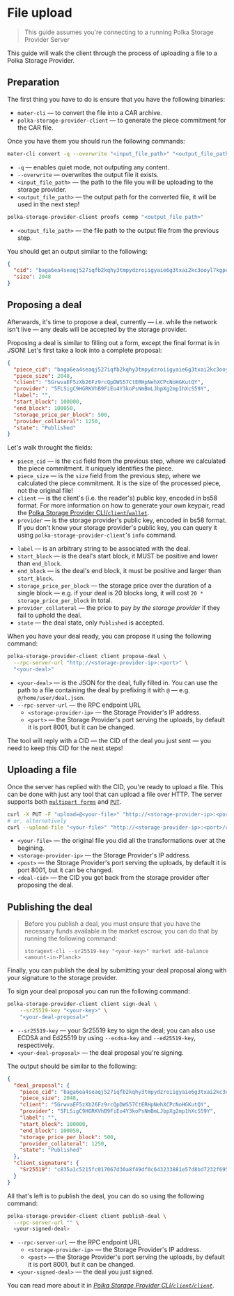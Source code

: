 # File upload

> This guide assumes you're connecting to a running Polka Storage Provider Server

<!-- TODO: add a server setup guide -->


This guide will walk the client through the process of uploading a file to a Polka Storage Provider.

## Preparation

The first thing you have to do is ensure that you have the following binaries:

* `mater-cli` — to convert the file into a CAR archive.
* `polka-storage-provider-client` — to generate the piece commitment for the CAR file.

Once you have them you should run the following commands:

```bash
mater-cli convert -q --overwrite "<input_file_path>" "<output_file_path>"
```

* `-q` — enables quiet mode, not outputing any content.
* `--overwrite` — overwrites the output file it exists.
* `<input_file_path>` — the path to the file you will be uploading to the storage provider.
* `<output_file_path>` — the output path for the converted file, it will be used in the next step!

```bash
polka-storage-provider-client proofs commp "<output_file_path>"
```

* `<output_file_path>` — the file path to the output file from the previous step.

You should get an output similar to the following:

```json
{
  "cid": "baga6ea4seaqj527iqfb2kqhy3tmpydzroiigyaie6g3txai2kc3ooyl7kgpeipi",
  "size": 2048
}
```

## Proposing a deal

Afterwards, it's time to propose a deal, currently — i.e. while the network isn't live —
any deals will be accepted by the storage provider.

Proposing a deal is similar to filling out a form, except the final format is in JSON!
Let's first take a look into a complete proposal:

```json
{
  "piece_cid": "baga6ea4seaqj527iqfb2kqhy3tmpydzroiigyaie6g3txai2kc3ooyl7kgpeipi",
  "piece_size": 2048,
  "client": "5GrwvaEF5zXb26Fz9rcQpDWS57CtERHpNehXCPcNoHGKutQY",
  "provider": "5FLSigC9HGRKVhB9FiEo4Y3koPsNmBmLJbpXg2mp1hXcS59Y",
  "label": "",
  "start_block": 100000,
  "end_block": 100050,
  "storage_price_per_block": 500,
  "provider_collateral": 1250,
  "state": "Published"
}
```

Let's walk throught the fields:

* `piece_cid` — is the `cid` field from the previous step, where we calculated the piece commitment. It uniquely identifies the piece.
* `piece_size` — is the `size` field from the previous step, where we calculated the piece commitment. It is the size of the processed piece, not the original file!
* `client` — is the client's (i.e. the reader's) public key, encoded in bs58 format.
  For more information on how to generate your own keypair, read the [Polka Storage Provider CLI/`client`/`wallet`](../storage-provider-cli/client/wallet.md).
* `provider` — is the storage provider's public key, encoded in bs58 format.
  If you don't know your storage provider's public key, you can query it using `polka-storage-provider-client`'s `info` command.
<!-- TODO: add section on the info command -->
* `label` — is an arbitrary string to be associated with the deal.
* `start_block` — is the deal's start block, it MUST be positive and lower than `end_block`.
* `end_block` — is the deal's end block, it must be positive and larger than `start_block`.
* `storage_price_per_block` — the storage price over the duration of a single block — e.g. if your deal is 20 blocks long, it will cost `20 * storage_price_per_block` in total.
* `provider_collateral` — the price to pay *by the storage provider* if they fail to uphold the deal.
* `state` — the deal state, only `Published` is accepted.

When you have your deal ready, you can propose it using the following command:

```bash
polka-storage-provider-client client propose-deal \
  --rpc-server-url "http://<storage-provider-ip>:<port>" \
  "<your-deal>"
```

* `<your-deal>` — is the JSON for the deal, fully filled in. You can use the path to a file containing the deal by prefixing it with `@` — e.g. `@/home/user/deal.json`.
* `--rpc-server-url` — the RPC endpoint URL
  * `<storage-provider-ip>` — the Storage Provider's IP address.
  * `<port>` — the Storage Provider's port serving the uploads, by default it is port 8001, but it can be changed.

The tool will reply with a CID — the CID of the deal you just sent — you need to keep this CID for the next steps!

## Uploading a file

Once the server has replied with the CID, you're ready to upload a file.
This can be done with just any tool that can upload a file over HTTP.
The server supports both [`multipart forms`](https://curl.se/docs/httpscripting.html#file-upload-post) and [`PUT`](https://curl.se/docs/httpscripting.html#put).

```bash
curl -X PUT -F "upload=@<your-file>" "http://<storage-provider-ip>:<port>/upload/<deal-cid>"
# or, alternatively
curl --upload-file "<your-file>" "http://<storage-provider-ip>:<port>/upload/<deal-cid>"
```

* `<your-file>` — the original file you did all the transformations over at the begining.
* `<storage-provider-ip>` — the Storage Provider's IP address.
* `<post>` — the Storage Provider's port serving the uploads, by default it is port 8001, but it can be changed.
* `<deal-cid>` — the CID you got back from the storage provider after proposing the deal.

## Publishing the deal

> Before you publish a deal, you must ensure that you have the necessary funds available in the market escrow, you can do that by running the following command:
> ```
> storagext-cli --sr25519-key "<your-key>" market add-balance <amount-in-Planck>
> ```

Finally, you can publish the deal by submitting your deal proposal along with your signature to the storage provider.

To sign your deal proposal you can run the following command:

```bash
polka-storage-provider-client client sign-deal \
    --sr25519-key "<your-key>" \
    "<your-deal-proposal>"
```

* `--sr25519-key` — your Sr25519 key to sign the deal; you can also use ECDSA and Ed25519 by using `--ecdsa-key` and `--ed25519-key`, respectively.
* `<your-deal-proposal>` — the deal proposal you're signing.

The output should be similar to the following:
```json
{
  "deal_proposal": {
    "piece_cid": "baga6ea4seaqj527iqfb2kqhy3tmpydzroiigyaie6g3txai2kc3ooyl7kgpeipi",
    "piece_size": 2048,
    "client": "5GrwvaEF5zXb26Fz9rcQpDWS57CtERHpNehXCPcNoHGKutQY",
    "provider": "5FLSigC9HGRKVhB9FiEo4Y3koPsNmBmLJbpXg2mp1hXcS59Y",
    "label": "",
    "start_block": 100000,
    "end_block": 100050,
    "storage_price_per_block": 500,
    "provider_collateral": 1250,
    "state": "Published"
  },
  "client_signature": {
    "Sr25519": "c835a1c5215fc017067d30a8f49df0c643233881e57d8bd7232f695e1d28c748e8872b45712dcb403e28792cd1fb2b6161053b3344d4f6664bafec77349abd80"
  }
}
```

All that's left is to publish the deal, you can do so using the following command:

```bash
polka-storage-provider-client client publish-deal \
  --rpc-server-url "" \
  <your-signed-deal>
```

* `--rpc-server-url` — the RPC endpoint URL
  * `<storage-provider-ip>` — the Storage Provider's IP address.
  * `<post>` — the Storage Provider's port serving the uploads, by default it is port 8001, but it can be changed.
* `<your-signed-deal>` — the deal you just signed.

You can read more about it in [*Polka Storage Provider CLI/`client`/`client`*](../storage-provider-cli/client/client.md).

